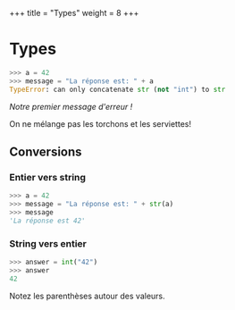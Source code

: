 +++
title = "Types"
weight = 8
+++

# Types

```python
>>> a = 42
>>> message = "La réponse est: " + a
TypeError: can only concatenate str (not "int") to str
```

*Notre premier message d'erreur !*

On ne mélange pas les torchons et les serviettes!

## Conversions

### Entier vers string

```python
>>> a = 42
>>> message = "La réponse est: " + str(a)
>>> message
'La réponse est 42'
```


### String vers entier

```python
>>> answer = int("42")
>>> answer
42
```

Notez les parenthèses autour des valeurs.

